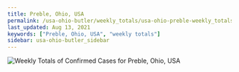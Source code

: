 ```yaml
---
title: Preble, Ohio, USA
permalink: /usa-ohio-butler/weekly_totals/usa-ohio-preble-weekly_totals.html
last_updated: Aug 13, 2021
keywords: ["Preble, Ohio, USA", "weekly totals"]
sidebar: usa-ohio-butler_sidebar
---
```


![Weekly Totals of Confirmed Cases for Preble, Ohio, USA](/covid_tracker/images/graphs/usa-ohio-preble-weekly_totals_graph.png)
